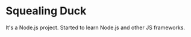 Squealing Duck
==============

It's a Node.js project. Started to learn Node.js and other JS frameworks.
